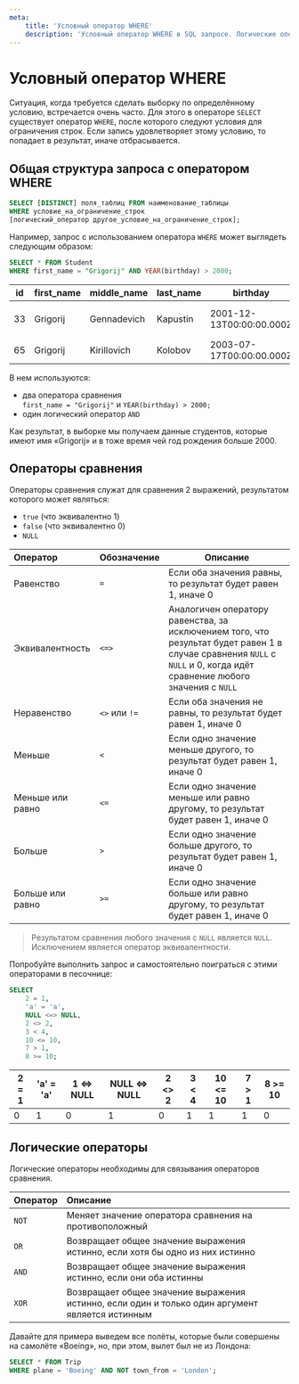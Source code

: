 ```yaml
---
meta:
    title: 'Условный оператор WHERE'
    description: 'Условный оператор WHERE в SQL запросе. Логические операторы и операторы сравнение. Примеры SELECT FROM WHERE'
---
```


# Условный оператор WHERE

Ситуация, когда требуется сделать выборку по определённому условию,
встречается очень часто. Для этого в операторе `SELECT` существует оператор `WHERE`, после которого следуют
условия для ограничения строк. Если запись удовлетворяет этому условию, то
попадает в результат, иначе отбрасывается.

## Общая структура запроса с оператором WHERE

```sql
SELECT [DISTINCT] поля_таблиц FROM наименование_таблицы
WHERE условие_на_ограничение_строк
[логический_оператор другое_условие_на_ограничение_строк];
```

Например, запрос с использованием оператора `WHERE` может выглядеть следующим образом:

```sql
SELECT * FROM Student
WHERE first_name = "Grigorij" AND YEAR(birthday) > 2000;
```

| id  | first_name | middle_name | last_name | birthday                 | address                         |
| --- | ---------- | ----------- | --------- | ------------------------ | ------------------------------- |
| 33  | Grigorij   | Gennadevich | Kapustin  | 2001-12-13T00:00:00.000Z | ul. Pervomajskaya, d. 45, kv. 6 |
| 65  | Grigorij   | Kirillovich | Kolobov   | 2003-07-17T00:00:00.000Z | ul. CHernova, d. 9, kv. 34      |

В нем используются:

- два оператора сравнения  
  `first_name = "Grigorij"` и `YEAR(birthday) > 2000;`
- один логический оператор `AND`

Как результат, в выборке мы получаем данные студентов, которые имеют имя «Grigorij» и в тоже время чей год рождения больше 2000.

## Операторы сравнения

Операторы сравнения служат для сравнения 2 выражений, результатом которого может являться:

- `true` (что эквивалентно 1)
- `false` (что эквивалентно 0)
- `NULL`

| Оператор         | Обозначение   | Описание                                                                                                                                                               |
| :--------------- | :------------ | ---------------------------------------------------------------------------------------------------------------------------------------------------------------------- |
| Равенство        | `=`           | Если оба значения равны, то результат будет равен 1, иначе 0                                                                                                           |
| Эквивалентность  | `<=>`         | Аналогичен оператору равенства, за исключением того, что результат будет равен 1 в случае сравнения `NULL` с `NULL` и 0, когда идёт сравнение любого значения с `NULL` |
| Неравенство      | `<>` или `!=` | Если оба значения не равны, то результат будет равен 1, иначе 0                                                                                                        |
| Меньше           | `<`           | Если одно значение меньше другого, то результат будет равен 1, иначе 0                                                                                                 |
| Меньше или равно | `<=`          | Если одно значение меньше или равно другому, то результат будет равен 1, иначе 0                                                                                       |
| Больше           | `>`           | Если одно значение больше другого, то результат будет равен 1, иначе 0                                                                                                 |
| Больше или равно | `>=`          | Если одно значение больше или равно другому, то результат будет равен 1, иначе 0                                                                                       |

> Результатом сравнения любого значения с `NULL` является `NULL`. Исключением является оператор эквивалентности.

Попробуйте выполнить запрос и самостоятельно поиграться с этими операторами в песочнице:

```sql
SELECT
    2 = 1,
	'a' = 'a',
	NULL <=> NULL,
	2 <> 2,
	3 < 4,
	10 <= 10,
	7 > 1,
	8 >= 10;
```

| 2 = 1 | 'a' = 'a' | 1 <=> NULL | NULL <=> NULL | 2 <> 2 | 3 < 4 | 10 <= 10 | 7 > 1 | 8 >= 10 |
| ----- | --------- | ---------- | ------------- | ------ | ----- | -------- | ----- | ------- |
| 0     | 1         | 0          | 1             | 0      | 1     | 1        | 1     | 0       |

## Логические операторы

Логические операторы необходимы для связывания операторов сравнения.

| Оператор | Описание                                                                                        |
| :------- | :---------------------------------------------------------------------------------------------- |
| `NOT`    | Меняет значение оператора сравнения на противоположный                                          |
| `OR`     | Возвращает общее значение выражения истинно, если хотя бы одно из них истинно                   |
| `AND`    | Возвращает общее значение выражения истинно, если они оба истинны                               |
| `XOR`    | Возвращает общее значение выражения истинно, если один и только один аргумент является истинным |

Давайте для примера выведем все полёты, которые были совершены на самолёте «Boeing», но, при этом, вылет был не из Лондона:

```sql
SELECT * FROM Trip
WHERE plane = 'Boeing' AND NOT town_from = 'London';
```

